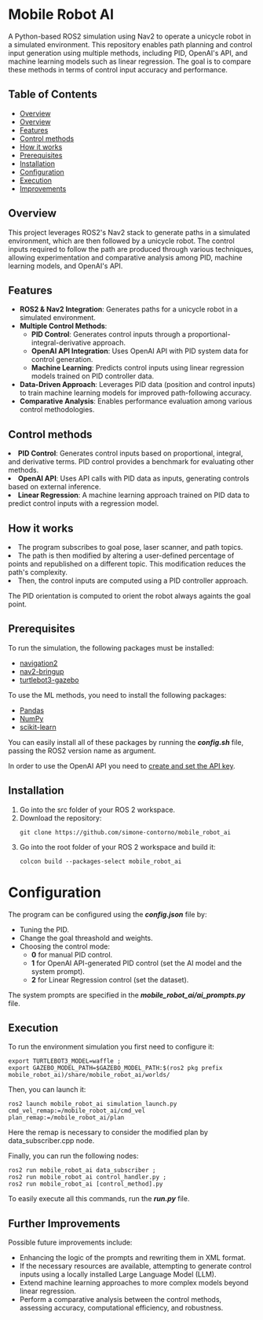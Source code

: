 # Mobile Robot AI

A Python-based ROS2 simulation using Nav2 to operate a unicycle robot in a simulated environment. This repository enables path planning and control input generation using multiple methods, including PID, OpenAI's API, and machine learning models such as linear regression. The goal is to compare these methods in terms of control input accuracy and performance.

## Table of Contents

- [Overview](#overview)
- [Overview](#overview)
- [Features](#features)
- [Control methods](#controls)
- [How it works](#how)
- [Prerequisites](#pre)
- [Installation](#install)
- [Configuration](#config)
- [Execution](#exec)
- [Improvements](#improve)

<a name="overview"></a>

## Overview

This project leverages ROS2's Nav2 stack to generate paths in a simulated environment, which are then followed by a unicycle robot. The control inputs required to follow the path are produced through various techniques, allowing experimentation and comparative analysis among PID, machine learning models, and OpenAI's API.

<a name="features"></a>

## Features
<ul>
<li><b>ROS2 & Nav2 Integration</b>: Generates paths for a unicycle robot in a simulated environment.</li>
<li><b>Multiple Control Methods</b>:
    <ul>
        <li><b>PID Control</b>: Generates control inputs through a proportional-integral-derivative approach.</li>
        <li><b>OpenAI API Integration</b>: Uses OpenAI API with PID system data for control generation.</li>
        <li><b>Machine Learning</b>: Predicts control inputs using linear regression models trained on PID controller data.</li>
    </ul>
</li>
<li><b>Data-Driven Approach</b>: Leverages PID data (position and control inputs) to train machine learning models for improved path-following accuracy.</li>
<li><b>Comparative Analysis</b>: Enables performance evaluation among various control methodologies.</li>
</ul>

<a name="controls"></a>

## Control methods

<li><b>PID Control</b>: Generates control inputs based on proportional, integral, and derivative terms. PID control provides a benchmark for evaluating other methods.</li>
<li><b>OpenAI API</b>: Uses API calls with PID data as inputs, generating controls based on external inference.</li>
<li><b>Linear Regression</b>: A machine learning approach trained on PID data to predict control inputs with a regression model.</li>

<a name="how"></a>

## How it works

<li>The program subscribes to goal pose, laser scanner, and path topics.</li>
<li>The path is then modified by altering a user-defined percentage of points and republished on a different topic. This modification reduces the path's complexity.</li>
<li>Then, the control inputs are computed using a PID controller approach.</li>

The PID orientation is computed to orient the robot always againts the goal point.

<a name="pre"></a>

## Prerequisites
To run the simulation, the following packages must be installed:
<ul>
    <li><a href="https://docs.nav2.org/getting_started/index.html">navigation2</a></li>
    <li><a href="https://docs.nav2.org/getting_started/index.html">nav2-bringup</a></li>
    <li><a href="https://docs.nav2.org/getting_started/index.html">turtlebot3-gazebo</a></li>
</ul>

To use the ML methods, you need to install the following packages:
<ul>
    <li><a href="https://pandas.pydata.org/docs/getting_started/install.html">Pandas</a></li>
    <li><a href="https://numpy.org/install/">NumPy</a></li>
    <li><a href="https://scikit-learn.org/stable/install.html">scikit-learn</a></li>
</ul>

You can easily install all of these packages by running the <i><b>config.sh</b></i> file, passing the ROS2 version name as argument.

In order to use the OpenAI API you need to <a href="https://platform.openai.com/docs/quickstart">create and set the API key</a>.<br>

<a name="install"></a>

## Installation 

<ol>
    <li>Go into the src folder of your ROS 2 workspace.<br></li> 
    <li>Download the repository:
    <pre><code>git clone https://github.com/simone-contorno/mobile_robot_ai</code></pre>
    </li>
    <li>Go into the root folder of your ROS 2 workspace and build it: 
    <pre><code>colcon build --packages-select mobile_robot_ai</code></pre>
    </li>
</ol>

<a name="config"></a>
# Configuration
The program can be configured using the <i><b>config.json</b></i> file by:
<ul>
    <li>Tuning the PID.</li>
    <li>Change the goal threashold and weights.</li>
    <li>Choosing the control mode:
        <ul>
            <li><b>0</b> for manual PID control.</li>
            <li><b>1</b> for OpenAI API-generated PID control (set the AI model and the system prompt).</li>
            <li><b>2</b> for Linear Regression control (set the dataset).</li>
        </ul>
    </li>
</ul>
The system prompts are specified in the <i><b>mobile_robot_ai/ai_prompts.py</b></i> file.<br>

<a name="exec"></a>

## Execution

To run the environment simulation you first need to configure it:
<pre><code>export TURTLEBOT3_MODEL=waffle ;
export GAZEBO_MODEL_PATH=$GAZEBO_MODEL_PATH:$(ros2 pkg prefix mobile_robot_ai)/share/mobile_robot_ai/worlds/ 
</code></pre>

Then, you can launch it:
<pre><code>ros2 launch mobile_robot_ai simulation_launch.py cmd_vel_remap:=/mobile_robot_ai/cmd_vel plan_remap:=/mobile_robot_ai/plan
</code></pre>
Here the remap is necessary to consider the modified plan by <bi>data_subscriber.cpp</bi> node.

Finally, you can run the following nodes:
<pre><code>ros2 run mobile_robot_ai data_subscriber ; 
ros2 run mobile_robot_ai control_handler.py ;
ros2 run mobile_robot_ai [control_method].py 
</code></pre>

To easily execute all this commands, run the <i><b>run.py</b></i> file.

<a name="improve"></a>

## Further Improvements

Possible future improvements include:
<ul>
    <li>Enhancing the logic of the prompts and rewriting them in XML format.</li>
    <li>If the necessary resources are available, attempting to generate control inputs using a locally installed Large Language Model (LLM).</li> 
    <li>Extend machine learning approaches to more complex models beyond linear regression.</li>
    <li>Perform a comparative analysis between the control methods, assessing accuracy, computational efficiency, and robustness.</li>
</ul>
